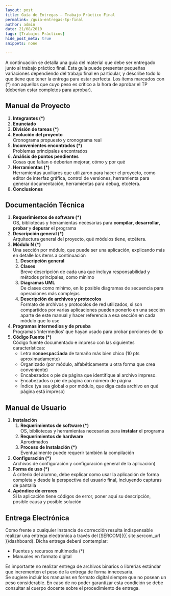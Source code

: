 ```yaml
---
layout: post
title: Guía de Entregas – Trabajo Práctico Final
permalink: /guia-entregas-tp-final
author: admin
date: 21/08/2010
tags: [Trabajos Prácticos] 
hide_post_meta: true
snippets: none

---
```


A continuación se detalla una guía del material que debe ser entregado junto al trabajo práctico final. Esta guía puede presentar pequeñas variaciones dependiendo del trabajo final en particular, y describe todo lo que tiene que tener la entrega para estar perfecta. Los ítems marcados con (*) son aquellos que cuyo peso es crítico a la hora de aprobar el TP (deberían estar completos para aprobar).

## Manual de Proyecto

<ol>
<li><strong>Integrantes (*)</strong></li>
<li><strong>Enunciado</strong></li>
<li><strong>División de tareas (*)</strong></li>
<li><strong>Evolución del proyecto</strong><br>
Cronograma propuesto y cronograma real</li>
<li><strong>Inconvenientes encontrados (*)</strong><br>
Problemas principales encontrados</li>
<li><strong>Análisis de puntos pendientes</strong><br>
Cosas que faltan o deberían mejorar, cómo y por qué</li>
<li><strong>Herramientas (*)</strong><br>
Herramientas auxiliares que utilizaron para hacer el proyecto, como editor de interfaz gráfica, control de versiones, herramienta para generar documentación, herramientas para debug, etcétera.</li>
<li><strong>Conclusiones</strong></li>
</ol>

## Documentación Técnica

<ol>
<li><strong>Requerimientos de software (*)</strong><br>
OS, bibliotecas y herramientas necesarias para <strong>compilar</strong>, <strong>desarrollar</strong>, <strong>probar</strong> y <strong>depurar</strong> el programa</li>
<li><strong>Descripción general (*)</strong><br>
Arquitectura general del proyecto, qué módulos tiene, etcétera.</li>
<li><strong>Módulo N (*)</strong><br>
Una sección por módulo, que puede ser una aplicación, explicando más en detalle los ítems a continuación
<ol>
<li><strong>Descripción general</strong></li>
<li><strong>Clases</strong><br>
Breve descripción de cada una que incluya responsabilidad y métodos principales, como mínimo</li>
<li><strong>Diagramas UML</strong><br>
De clases como mínimo, en lo posible diagramas de secuencia para operaciones más complejas</li>
<li><strong>Descripción de archivos y protocolos</strong><br>
Formato de archivos y protocolos de red utilizados, si son compartidos por varias aplicaciones pueden ponerlo en una sección aparte de este manual y hacer referencia a esa sección en cada módulo que lo use</li>
</ol>
</li>
<li><strong>Programas intermedios y de prueba</strong><br>
Programas ‘intermedios’ que hayan usado para probar porciones del tp</li>
<li><strong>Código Fuente (*)</strong><br>
Código fuente documentado e impreso con las siguientes características:
<ul>
<li>Letra <strong><tt>monoespaciada</tt></strong> de tamaño más bien chico (10 pts aproximadamente)</li>
<li>Organizado (por módulo, alfabéticamente u otra forma que crea conveniente)</li>
<li>Encabezados o pie de página que identifique al archivo impreso.</li>
<li>Encabezados o pie de página con número de página.</li>
<li>Índice (ya sea global o por módulo, que diga cada archivo en qué página está impreso)</li>
</ul>
</li>
</ol>

## Manual de Usuario

<ol>
<li><strong>Instalación</strong>
<ol>
<li><strong>Requerimientos de software (*)</strong><br>
OS, bibliotecas y herramientas necesarias para <strong>instalar</strong> el programa</li>
<li><strong>Requerimientos de hardware</strong><br>
Aproximados</li>
<li><strong>Proceso de Instalación (*)</strong><br>
Eventualmente puede requerir también la compilación</li>
</ol>
</li>
<li><strong>Configuración (*)</strong><br>
Archivos de configuración y configuración general de la aplicación)</li>
<li><strong>Forma de uso (*)</strong><br>
A criterio del alumno, debe explicar como usar la aplicación de forma completa y desde la perspectiva del usuario final, incluyendo capturas de pantalla</li>
<li><strong>Apéndice de errores</strong><br>
Si la aplicación tiene códigos de error, poner aquí su descripción, posible causa y posible solución</li>
</ol>

## Entrega Electrónica

Como frente a cualquier instancia de corrección resulta indispensable realizar una entrega electrónica a través del [SERCOM]({{ site.sercom_url }}dashboard). Dicha entrega deberá contemplar:

<ul>
<li>Fuentes y recursos multimedia (*)</li>
<li>Manuales en formato digital</li>
</ul>
<p>Es importante no realizar entrega de archivos binarios o librerías estándar que incrementen el peso de la entrega de forma innecesaria.<br />
Se sugiere incluir los manuales en formato digital siempre que no posean un peso considerable. En caso de no poder garantizar esta condición se debe consultar al cuerpo docente sobre el procedimiento de entrega.</p>
